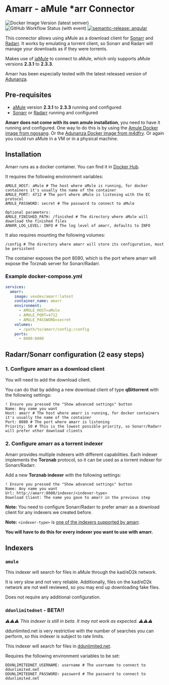 # Amarr - aMule *arr Connector
![Docker Image Version (latest semver)](https://img.shields.io/docker/v/vexdev/amarr)
![GitHub Workflow Status (with event)](https://img.shields.io/github/actions/workflow/status/vexdev/amarr/release.yml)
[![semantic-release: angular](https://img.shields.io/badge/semantic--release-angular-e10079?logo=semantic-release)](https://github.com/semantic-release/semantic-release)


This connector allows using aMule as a download client for [Sonarr](https://sonarr.tv/)
and [Radarr](https://radarr.video/).
It works by emulating a torrent client, so Sonarr and Radarr will manage your downloads as if they were torrents.

Makes use of [jaMule](https://github.com/vexdev/jaMule) to connect to aMule, which only supports aMule versions **2.3.1** to **2.3.3**.

Amarr has been especially tested with the latest released version of [Adunanza](https://www.adunanza.net/).

## Pre-requisites

- [aMule](https://www.amule.org/) version **2.3.1** to **2.3.3** running and configured
- [Sonarr](https://sonarr.tv/) or [Radarr](https://radarr.video/) running and configured

**Amarr does not come with its own amule installation**, you need to have it running and configured.
One way to do this is by using the [Amule Docker image from ngosang](https://github.com/ngosang/docker-amule).
Or the [Adunanza Docker image from m4dfry](https://github.com/m4dfry/amule-adunanza-docker).
Or again you could run aMule in a VM or in a physical machine.

## Installation

Amarr runs as a docker container. You can find it in [Docker Hub](https://hub.docker.com/r/vexdev/amarr).

It requires the following environment variables:

```
AMULE_HOST: aMule # The host where aMule is running, for docker containers it's usually the name of the container
AMULE_PORT: 4712 # The port where aMule is listening with the EC protocol
AMULE_PASSWORD: secret # The password to connect to aMule

Optional parameters:
AMULE_FINISHED_PATH: /finished # The directory where aMule will download the finished files
AMARR_LOG_LEVEL: INFO # The log level of amarr, defaults to INFO
```

It also requires mounting the following volumes:

```
/config # The directory where amarr will store its configuration, must be persistent
```

The container exposes the port 8080, which is the port where amarr will expose the Torznab server for Sonarr/Radarr.

### Example docker-compose.yml

```yaml
services:
  amarr:
    image: vexdev/amarr:latest
    container_name: amarr
    environment:
      - AMULE_HOST=aMule
      - AMULE_PORT=4712
      - AMULE_PASSWORD=secret
    volumes:
      - /path/to/amarr/config:/config
    ports:
      - 8080:8080
```

## Radarr/Sonarr configuration (2 easy steps)

### 1. Configure amarr as a download client

You will need to add the download client. 

You can do that by adding a new download client of type **qBittorrent** with the following settings:

```
! Ensure you pressed the "Show advanced settings" button
Name: Any name you want
Host: amarr # The host where amarr is running, for docker containers it's usually the name of the container
Port: 8080 # The port where amarr is listening
Priority: 50 # This is the lowest possible priority, so Sonarr/Radarr will prefer other download clients
```

### 2. Configure amarr as a torrent indexer

Amarr provides multiple indexers with different capabilities. 
Each indexer implements the **Torznab** protocol, so it can be used as a torrent indexer for Sonarr/Radarr.

Add a new **Torznab indexer** with the following settings:

```
! Ensure you pressed the "Show advanced settings" button
Name: Any name you want
Url: http://amarr:8080/indexer/<indexer-type>
Download Client: The name you gave to amarr in the previous step
```

**Note:** You need to configure Sonarr/Radarr to prefer amarr as a download client for any indexers we created before.

**Note:** `<indexer-type>` is [one of the indexers supported by amarr](#indexers).

**You will have to do this for every indexer you want to use with amarr.**

## Indexers

### `amule`

This indexer will search for files in aMule through the kad/eD2k network.

It is very slow and not very reliable. Additionally, files on the kad/eD2k network are not well reviewed, so you may end
up downloading fake files.

Does not require any additional configuration.

### `ddunlimitednet` - BETA!!

_⚠️⚠️⚠️ This indexer is still in beta. It may not work as expected. ⚠️⚠️⚠️_

ddunlimited.net is very restrictive with the number of searches you can perform, so this indexer is subject to rate limits.

This indexer will search for files in [ddunlimited.net](https://ddunlimited.net/).

Requires the following environment variables to be set:

```
DDUNLIMITEDNET_USERNAME: username # The username to connect to ddunlimited.net
DDUNLIMITEDNET_PASSWORD: password # The password to connect to ddunlimited.net
```
